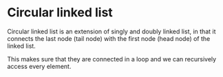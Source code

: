 # Circular linked list

Circular linked list is an extension of singly and doubly linked list, in that it connects the last node (tail node) with the first node (head node) of the linked list.

This makes sure that they are connected in a loop and we can recursively access every element.
